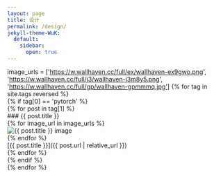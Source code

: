 ```yaml
---
layout: page
title: 设计
permalink: /design/
jekyll-theme-WuK:
  default:
    sidebar:
      open: true
---
```


image_urls = ['https://w.wallhaven.cc/full/ex/wallhaven-ex9gwo.png', 'https://w.wallhaven.cc/full/j3/wallhaven-j3m8y5.png', 'https://w.wallhaven.cc/full/gp/wallhaven-gpmmmq.jpg']
{% for tag in site.tags reversed %}  
 {% if tag[0] == 'pytorch' %}  
   {% for post in tag[1] %}  
      ### {{ post.title }}  
     {% for image_url in image_urls %}  
       <img src="{{ image_url }}" alt="{{ post.title }} image" />  
     {% endfor %}  
     [{{ post.title }}]({{ post.url | relative_url }})  
   {% endfor %}  
 {% endif %}  
{% endfor %} 
